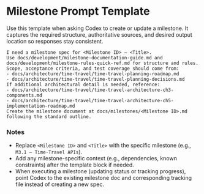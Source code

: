 # Milestone Prompt Template

Use this template when asking Codex to create or update a milestone. It captures the required structure, authoritative sources, and desired output location so responses stay consistent.

```text
I need a milestone spec for <Milestone ID> — <Title>.
Use docs/development/milestone-documentation-guide.md and docs/development/milestone-rules-quick-ref.md for structure and rules.
Scope, acceptance criteria, and test coverage should come from:
- docs/architecture/time-travel/time-travel-planning-roadmap.md
- docs/architecture/time-travel/time-travel-planning-decisions.md
If additional architectural detail is needed, reference:
- docs/architecture/time-travel/time-travel-architecture-ch3-components.md
- docs/architecture/time-travel/time-travel-architecture-ch5-implementation-roadmap.md
Create the milestone document at docs/milestones/<Milestone ID>.md following the standard outline.
```

### Notes
- Replace `<Milestone ID>` and `<Title>` with the specific milestone (e.g., `M3.1 — Time-Travel APIs`).
- Add any milestone-specific context (e.g., dependencies, known constraints) after the template block if needed.
- When executing a milestone (updating status or tracking progress), point Codex to the existing milestone doc and corresponding tracking file instead of creating a new spec.
